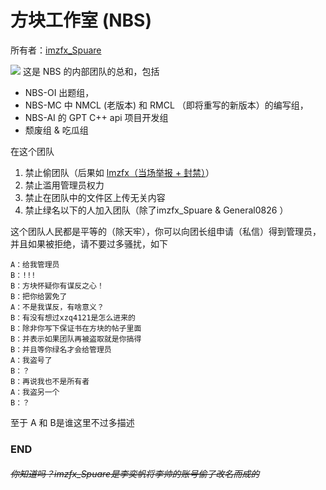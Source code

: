 # 方块工作室 (NBS)
所有者：[imzfx_Spuare](https://www.luogu.com.cn/user/671481)

![](https://cdn.luogu.com.cn/upload/image_hosting/yt049xc3.png)
这是 NBS 的内部团队的总和，包括
- NBS-OI 出题组，
- NBS-MC 中 NMCL (老版本) 和 RMCL （即将重写的新版本）的编写组，
- NBS-AI 的 GPT C++ api 项目开发组
- 颓废组 & 吃瓜组

在这个团队
1. 禁止偷团队（后果如 [lmzfx（当场举报 + 封禁）](https://www.luogu.com.cn/user/1351387)）
2. 禁止滥用管理员权力
3. 禁止在团队中的文件区上传无关内容
4. 禁止绿名以下的人加入团队（除了imzfx_Spuare & General0826
）

这个团队人民都是平等的（除天牢），你可以向团长组申请（私信）得到管理员，并且如果被拒绝，请不要过多骚扰，如下
```
A：给我管理员
B：!!!
B：方块怀疑你有谋反之心！
B：把你给罢免了
A：不是我谋反，有啥意义？
B：有没有想过xzq4121是怎么进来的
B：除非你写下保证书在方块的帖子里面
B：并表示如果团队再被盗取就是你搞得
B：并且等你绿名才会给管理员
A：我盗号了
B：？
B：再说我也不是所有者
A：我盗另一个
B：？
```
至于 A 和 B是谁这里不过多描述

### END
###### ~~你知道吗？imzfx_Spuare是李奕帆将李帅的账号偷了改名而成的~~
